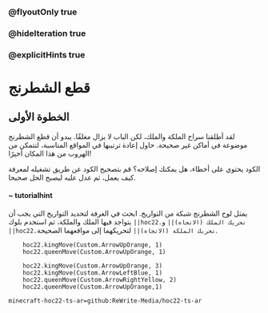 ### @flyoutOnly true
### @hideIteration true
### @explicitHints true


# قطع الشطرنج

## الخطوة الأولى
لقد أطلقنا سراح الملكة والملك، لكن الباب لا يزال مغلقًا. يبدو أن قطع الشطرنج موضوعة في أماكن غير صحيحة. حاول إعادة ترتيبها في المواقع المناسبة، لتتمكن من الهروب من هذا المكان أخيرًا!

الكود يحتوي على أخطاء، هل يمكنك إصلاحه؟ قم بتصحيح الكود عن طريق تشغيله لمعرفة كيف يعمل، ثم عدل عليه ليصبح الحل صحيحا.

#### ~ tutorialhint 
يمثل لوح الشطرنج شبكة من التواريخ. ابحث في الغرفة لتحديد التواريخ التي يجب أن يتواجد فيها الملك والملكة، ثم استخدم بلوك ``||hoc22.تحريك الملك (الاتجاه)||`` و ``||hoc22.تحريك الملكة (الاتجاه)||`` لتحريكهما إلى مواقعهما الصحيحة.

```ghost
    hoc22.kingMove(Custom.ArrowUpOrange, 1)
    hoc22.queenMove(Custom.ArrowUpOrange, 1)

```
```template
    hoc22.kingMove(Custom.ArrowUpOrange, 3)
    hoc22.kingMove(Custom.ArrowLeftBlue, 1)
    hoc22.queenMove(Custom.ArrowRightYellow, 2)
    hoc22.queenMove(Custom.ArrowUpOrange,1)          
```

```package
minecraft-hoc22-ts-ar=github:ReWrite-Media/hoc22-ts-ar
```